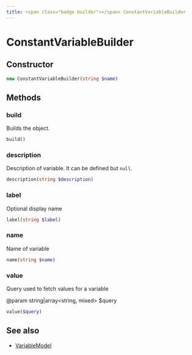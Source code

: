 ```yaml
---
title: <span class="badge builder"></span> ConstantVariableBuilder
---
```

# <span class="badge builder"></span> ConstantVariableBuilder

## Constructor

```php
new ConstantVariableBuilder(string $name)
```
## Methods

### <span class="badge object-method"></span> build

Builds the object.

```php
build()
```

### <span class="badge object-method"></span> description

Description of variable. It can be defined but `null`.

```php
description(string $description)
```

### <span class="badge object-method"></span> label

Optional display name

```php
label(string $label)
```

### <span class="badge object-method"></span> name

Name of variable

```php
name(string $name)
```

### <span class="badge object-method"></span> value

Query used to fetch values for a variable

@param string|array<string, mixed> $query

```php
value($query)
```

## See also

 * <span class="badge object-type-class"></span> [VariableModel](./object-VariableModel.md)
